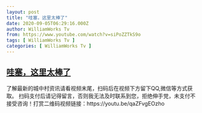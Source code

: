 ```yaml
---
layout: post
title: "哇塞，这里太棒了"
date: 2020-09-05T06:29:16.000Z
author: WilliamWorks Tv
from: https://www.youtube.com/watch?v=siPoZZTkS9o
tags: [ WilliamWorks Tv ]
categories: [ WilliamWorks Tv ]
---
```

<!--1599287356000-->
[哇塞，这里太棒了](https://www.youtube.com/watch?v=siPoZZTkS9o)
------

<div>
了解最新的城中村资讯请看视频末尾，扫码后在视频下方留下QQ,微信等方式获取。 扫码支付后请记得留言，否则我无法及时联系到您，拒绝伸手党，未支付不接受咨询！打赏二维码视频链接：https://youtu.be/qaZFvgEOzho
</div>
